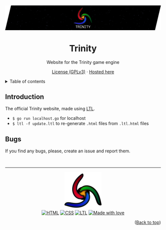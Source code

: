 <a name="readme-top"></a>
<div align="center">
	<img src="./res/banner.png" width="550px">

# Trinity
Website for the Trinity game engine

[License (GPLv3)](./LICENSE) · [Hosted here](https://trinity-engine.pages.gay)

</div>

<details>
	<summary>Table of contents</summary>
	<ul>
		<li><a href="#introduction">Introduction</a></li>
		<li><a href="#bugs">Bugs</a></li>
	</ul>
</details>

## Introduction
The official Trinity website, made using [LTL](https://git.gay/rei/ltl).
- `$ go run localhost.go` for localhost
- `$ ltl -f update.ltl` to re-generate `.html` files from `.ltl.html` files

## Bugs
If you find any bugs, please, create an issue and report them.

<br>
<hr>
<div align="center">
	<img src="./res/logo.png" width="120px">
	<br>
	<a href="https://www.w3schools.com/html/"><img alt="HTML" src="https://img.shields.io/badge/HTML-f16529?logo=html&logoColor=white&style=flat-square"></a>
	<a href="https://www.w3schools.com/css/"><img alt="CSS" src="https://img.shields.io/badge/CSS-33a9dc?logo=css&logoColor=white&style=flat-square"></a>
	<a href="https://git.gay/rei/ltl"><img alt="LTL" src="https://img.shields.io/badge/LTL-373579?logo=ltl&logoColor=white&style=flat-square"></a>
	<a href="#"><img alt="Made with love" src="https://img.shields.io/badge/Made_with_love-<3-black?labelColor=ad264a&color=de315f&style=flat-square"></a>
</div>

<p align="right">(<a href="#readme-top">Back to top</a>)</p>
